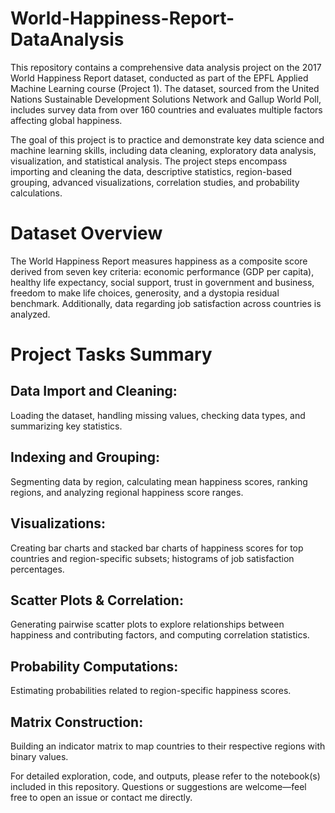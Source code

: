 # World-Happiness-Report-DataAnalysis
This repository contains a comprehensive data analysis project on the 2017 World Happiness Report dataset, conducted as part of the EPFL Applied Machine Learning course (Project 1). The dataset, sourced from the United Nations Sustainable Development Solutions Network and Gallup World Poll, includes survey data from over 160 countries and evaluates multiple factors affecting global happiness.

The goal of this project is to practice and demonstrate key data science and machine learning skills, including data cleaning, exploratory data analysis, visualization, and statistical analysis. The project steps encompass importing and cleaning the data, descriptive statistics, region-based grouping, advanced visualizations, correlation studies, and probability calculations.

# Dataset Overview
The World Happiness Report measures happiness as a composite score derived from seven key criteria: economic performance (GDP per capita), healthy life expectancy, social support, trust in government and business, freedom to make life choices, generosity, and a dystopia residual benchmark. Additionally, data regarding job satisfaction across countries is analyzed.

# Project Tasks Summary
## Data Import and Cleaning: 
Loading the dataset, handling missing values, checking data types, and summarizing key statistics.

## Indexing and Grouping: 
Segmenting data by region, calculating mean happiness scores, ranking regions, and analyzing regional happiness score ranges.

## Visualizations: 
Creating bar charts and stacked bar charts of happiness scores for top countries and region-specific subsets; histograms of job satisfaction percentages.

## Scatter Plots & Correlation: 
Generating pairwise scatter plots to explore relationships between happiness and contributing factors, and computing correlation statistics.

## Probability Computations: 
Estimating probabilities related to region-specific happiness scores.

## Matrix Construction: 
Building an indicator matrix to map countries to their respective regions with binary values.

For detailed exploration, code, and outputs, please refer to the notebook(s) included in this repository. Questions or suggestions are welcome—feel free to open an issue or contact me directly.
